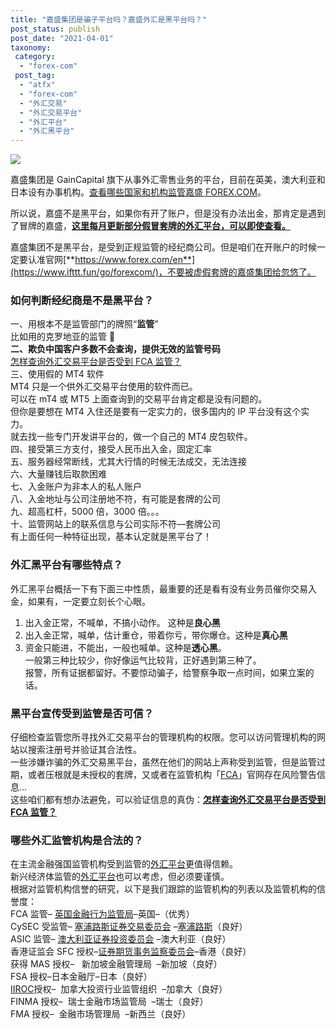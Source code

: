 ```yaml
---
title: "嘉盛集团是骗子平台吗？嘉盛外汇是黑平台吗？"
post_status: publish
post_date: "2021-04-01"
taxonomy:
 category:
  - "forex-com"
 post_tag:
  - "atfx"
  - "forex-com"
  - "外汇交易"
  - "外汇交易平台"
  - "外汇平台"
  - "外汇黑平台"
---
```


![](https://cdn.fendou.la/tuoss/forexlogoAds.png)

嘉盛集团是 GainCapital 旗下从事外汇零售业务的平台，目前在英美，澳大利亚和日本设有办事机构。[查看哪些国家和机构监管嘉盛 FOREX.COM](https://www.ssgg.net/gaincapital-formal-brokers.html#section_1)。

所以说，嘉盛不是黑平台，如果你有开了账户，但是没有办法出金，那肯定是遇到了冒牌的嘉盛，**[这里每月更新部分假冒套牌的外汇平台，可以即使查看。](https://we.laowei8.com/last-fake-forex-brokers.html)**

嘉盛集团不是黑平台，是受到正规监管的经纪商公司。但是咱们在开账户的时候一定要认准官网[**https://www.forex.com/en**](https://www.ifttt.fun/go/forexcom/)，不要被虚假套牌的嘉盛集团给忽悠了。

### 如何判断经纪商是不是黑平台？

一、用根本不是监管部门的牌照“**监管**”  
比如用的克罗地亚的监管 🤣  
**二、欺负中国客户多数不会查询，提供无效的监管号码**  
[怎样查询外汇交易平台是否受到 FCA 监管？](https://we.laowei8.com/is-real-fca.html)  
三、使用假的 MT4 软件  
MT4 只是一个供外汇交易平台使用的软件而已。  
可以在 mT4 或 MT5 上面查询到的交易平台肯定都是没有问题的。  
但你是要想在 MT4 入住还是要有一定实力的，很多国内的 IP 平台没有这个实力。  
就去找一些专门开发讲平台的，做一个自己的 MT4 皮包软件。  
四、接受第三方支付，接受人民币出入金，固定汇率  
五、服务器经常断线，尤其大行情的时候无法成交，无法连接  
六、大量赚钱后取款困难  
七、入金账户为非本人的私人账户  
八、入金地址与公司注册地不符，有可能是套牌的公司  
九、超高杠杆，5000 倍，3000 倍。。。  
十、监管网站上的联系信息与公司实际不符—套牌公司  
有上面任何一种特征出现，基本认定就是黑平台了！

### 外汇黑平台有哪些特点？

外汇黑平台概括一下有下面三中性质，最重要的还是看有没有业务员催你交易入金，如果有，一定要立刻长个心眼。  
1. 出入金正常，不喊单，不搞小动作。 这种是**良心黑**  
2. 出入金正常，喊单，估计重仓，带着你亏，带你爆仓。这种是**真心黑**  
3. 资金只能进，不能出，一般也喊单。这种是**透心黑**。  
一般第三种比较少，你好像运气比较背，正好遇到第三种了。  
报警，所有证据都留好。不要惊动骗子，给警察争取一点时间，如果立案的话。

### 黑平台宣传受到监管是否可信？

仔细检查监管您所寻找外汇交易平台的管理机构的权限。您可以访问管理机构的网站以搜索注册号并验证其合法性。  
一些涉嫌诈骗的外汇交易黑平台，虽然在他们的网站上声称受到监管，但是监管过期，或者压根就是未授权的套牌，又或者在监管机构「[FCA](https://www.fca.org.uk/)」官网存在风险警告信息…  
这些咱们都有想办法避免，可以验证信息的真伪：**[怎样查询外汇交易平台是否受到 FCA 监管？](https://we.laowei8.com/is-real-fca.html)**

### 哪些外汇监管机构是合法的？

在主流金融强国监管机构受到监管的[外汇平台](https://we.laowei8.com/question/which-style-eness)更值得信赖。  
新兴经济体监管的[外汇平台](https://we.laowei8.com/question/which-style-eness)也可以考虑，但必须要谨慎。  
根据对监管机构信誉的研究，以下是我们跟踪的监管机构的列表以及监管机构的信誉度：  
FCA 监管– [英国金融行为监管局](https://we.laowei8.com/product-category/fca)–英国–（优秀）  
CySEC 受监管– [塞浦路斯证券交易委员会](https://we.laowei8.com/product-category/cysec) –[塞浦路斯](https://baike.baidu.com/item/%E5%A1%9E%E6%B5%A6%E8%B7%AF%E6%96%AF/129361)（良好）  
ASIC 监管– [澳大利亚证券投资委员会](https://we.laowei8.com/product-category/asic) –澳大利亚（良好）  
香港证监会 SFC 授权–[证券期货事务监察委员会](https://sc.sfc.hk/TuniS/www.sfc.hk/TC/)–香港（良好）  
获得 MAS 授权–   新加坡金融管理局  –新加坡（良好）  
FSA 授权–日本金融厅–日本（良好）  
[IIROC](https://iiac.ca/)授权–  加拿大投资行业监管组织  –加拿大（良好）  
FINMA 授权–  瑞士金融市场监管局  –瑞士（良好）  
FMA 授权–  金融市场管理局  –新西兰（良好）
